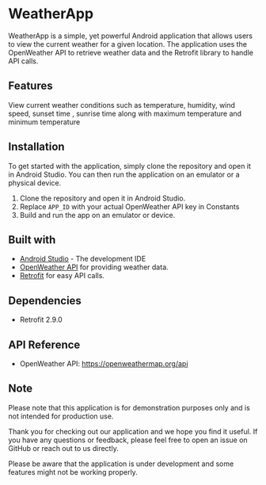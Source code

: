 # WeatherApp

WeatherApp is a simple, yet powerful Android application that allows users to view the current weather for a given location. The application uses the OpenWeather API to retrieve weather data and the Retrofit library to handle API calls.

## Features

 View current weather conditions such as temperature, humidity, wind speed, sunset time , sunrise time along with maximum temperature and minimum temperature 
 
## Installation

To get started with the application, simply clone the repository and open it in Android Studio. You can then run the application on an emulator or a physical device.

1. Clone the repository and open it in Android Studio.
2. Replace `APP_ID` with your actual OpenWeather API key in Constants
3. Build and run the app on an emulator or device.

## Built with

- [Android Studio](https://developer.android.com/studio) - The development IDE
- [OpenWeather API](https://openweathermap.org/api) for providing weather data.
- [Retrofit](https://square.github.io/retrofit/) for easy API calls.

## Dependencies

- Retrofit 2.9.0

## API Reference

- OpenWeather API: https://openweathermap.org/api



## Note

Please note that this application is for demonstration purposes only and is not intended for production use.

Thank you for checking out our application and we hope you find it useful. If you have any questions or feedback, please feel free to open an issue on GitHub or reach out to us directly.

Please be aware that the application is under development and some features might not be working properly.
